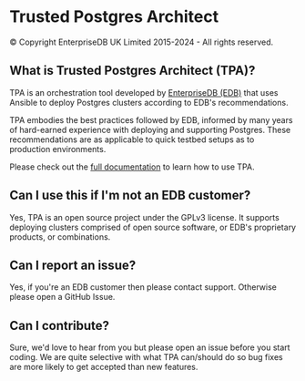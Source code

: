 # Trusted Postgres Architect
© Copyright EnterpriseDB UK Limited 2015-2024 - All rights reserved.

## What is Trusted Postgres Architect (TPA)?
TPA is an orchestration tool developed by [EnterpriseDB (EDB)](https://www.enterprisedb.com/) that uses Ansible to deploy Postgres clusters according to EDB's recommendations.

TPA embodies the best practices followed by EDB, informed by many years of hard-earned experience with deploying and supporting Postgres. These recommendations are as applicable to quick testbed setups as to production environments.

Please check out the [full documentation](https://www.enterprisedb.com/docs/tpa/latest/) to learn how to use TPA.

## Can I use this if I'm not an EDB customer?
Yes, TPA is an open source project under the GPLv3 license. It supports deploying clusters comprised of open source software, or EDB's proprietary products, or combinations.

## Can I report an issue?
Yes, if you're an EDB customer then please contact support. Otherwise please open a GitHub Issue.

## Can I contribute?
Sure, we'd love to hear from you but please open an issue before you start coding. We are quite selective with what TPA can/should do so bug fixes are more likely to get accepted than new features.
